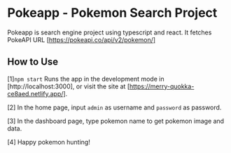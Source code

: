 # Pokeapp - Pokemon Search Project

Pokeapp is search engine project using typescript and react. It fetches PokeAPI URL [https://pokeapi.co/api/v2/pokemon/]

## How to Use

[1]`npm start` Runs the app in the development mode in [http://localhost:3000], or visit the site at [https://merry-quokka-ce8aed.netlify.app/].

[2] In the home page, input `admin` as username and `password` as password.

[3] In the dashboard page, type pokemon name to get pokemon image and data.

[4] Happy pokemon hunting!





